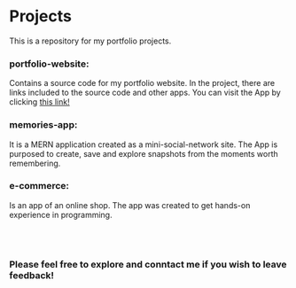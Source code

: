 # Projects

This is a repository for my portfolio projects. 

### portfolio-website: 

Contains a source code for my portfolio website. In the project, there are links included to the source code and other apps.
You can visit the App by clicking [this link!]


### memories-app:

It is a MERN application created as a mini-social-network site. The App is purposed to create, save and explore snapshots from the moments worth remembering.

### e-commerce:

Is an app of an online shop. The app was created to get hands-on experience in programming. 

<br />
<br />

### Please feel free to explore and conntact me if you wish to leave feedback!


[this link!]: https://piotrkwiatkowski.netlify.app
